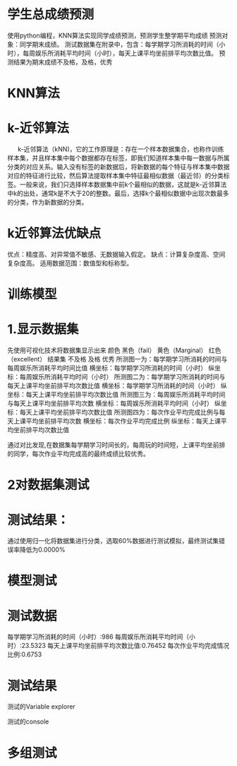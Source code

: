 #   学生总成绩预测
使用python编程，KNN算法实现同学成绩预测，预测学生整学期平均成绩
预测对象：同学期末成绩。
测试数据集在附录中，包含：每学期学习所消耗的时间（小时），每周娱乐所消耗平均时间（小时），每天上课平均坐前排平均次数比值。
预测结果为期末成绩不及格，及格，优秀
#  KNN算法
# k-近邻算法
      k-近邻算法（kNN)，它的工作原理是：存在一个样本数据集合，也称作训练样本集，并且样本集中每个数据都存在标签，即我们知道样本集中每一数据与所属分类的对应关系。输入没有标签的新数据后，将新数据的每个特征与样本集中数据对应的特征进行比较，然后算法提取样本集中特征最相似数据（最近邻）的分类标签。一般来说，我们只选择样本数据集中前k个最相似的数据，这就是k-近邻算法中k的出处，通常k是不大于20的整数。最后，选择k个最相似数据中出现次数最多的分类，作为新数据的分类。
# k近邻算法优缺点
优点：精度高、对异常值不敏感、无数据输入假定。
缺点：计算复杂度高、空间复杂度高。 适用数据范围：数值型和标称型。

#  训练模型
# 1.显示数据集
先使用可视化技术将数据集显示出来
颜色	黑色（fail）	黄色（Marginal）	红色（excellent）
结果集	不及格	及格	优秀
所测图一为：每学期学习所消耗的时间与每周娱乐所消耗平均时间比值
横坐标：每学期学习所消耗的时间（小时）
纵坐标：每周娱乐所消耗平均时间（小时）
所测图二为：每学期学习所消耗的时间与每天上课平均坐前排平均次数比值
横坐标：每学期学习所消耗的时间（小时）
纵坐标：每天上课平均坐前排平均次数比值
所测图三为：每周娱乐所消耗平均时间与每天上课平均坐前排平均次数
横坐标：每周娱乐所消耗平均时间（小时）
纵坐标：每天上课平均坐前排平均次数比值
所测图四为：每次作业平均完成比例与每天上课平均坐前排平均次数
横坐标：每次作业平均完成比例
纵坐标：每天上课平均坐前排平均次数比值


通过对比发现,在数据集每学期学习时间长的，每周玩的时间短，上课平均坐前排的同学，每次作业平均完成高的最终成绩比较优秀。

# 2对数据集测试

# 测试结果：

通过使用归一化将数据集进行分类，选取60%数据进行测试模拟，最终测试集错误率降低为0.0000%
#  模型测试

# 测试数据
每学期学习所消耗的时间（小时）:986
每周娱乐所消耗平均时间（小时）:23.5323
每天上课平均坐前排平均次数比值:0.76452
每次作业平均完成情况比例:0.6753
# 测试结果
测试的Variable explorer

测试的console

# 多组测试

